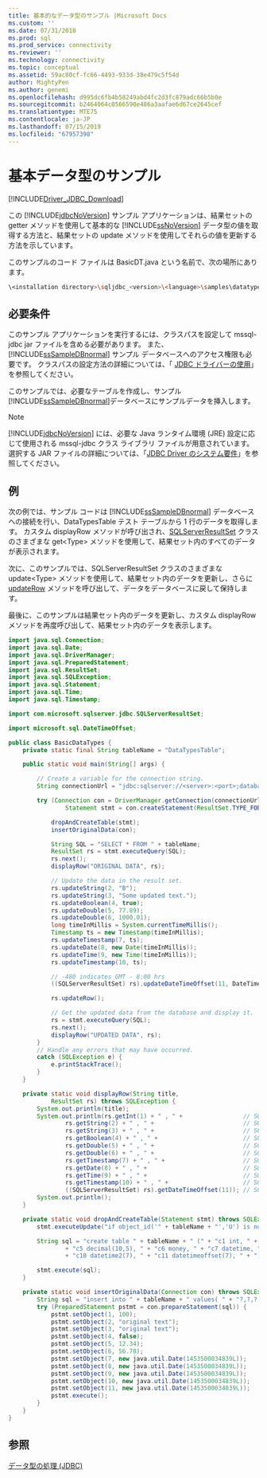 ```yaml
---
title: 基本的なデータ型のサンプル |Microsoft Docs
ms.custom: ''
ms.date: 07/31/2018
ms.prod: sql
ms.prod_service: connectivity
ms.reviewer: ''
ms.technology: connectivity
ms.topic: conceptual
ms.assetid: 59ac80cf-fc66-4493-933d-38e479c5f54d
author: MightyPen
ms.author: genemi
ms.openlocfilehash: d995dc6fb4b58249abd4fc2d3fc879adc66b5b0e
ms.sourcegitcommit: b2464064c0566590e486a3aafae6d67ce2645cef
ms.translationtype: MTE75
ms.contentlocale: ja-JP
ms.lasthandoff: 07/15/2019
ms.locfileid: "67957398"
---
```

# <a name="basic-data-types-sample"></a>基本データ型のサンプル

[!INCLUDE[Driver_JDBC_Download](../../includes/driver_jdbc_download.md)]

この [!INCLUDE[jdbcNoVersion](../../includes/jdbcnoversion_md.md)] サンプル アプリケーションは、結果セットの getter メソッドを使用して基本的な [!INCLUDE[ssNoVersion](../../includes/ssnoversion-md.md)] データ型の値を取得する方法と、結果セットの update メソッドを使用してそれらの値を更新する方法を示しています。

このサンプルのコード ファイルは BasicDT.java という名前で、次の場所にあります。

```bash
\<installation directory>\sqljdbc_<version>\<language>\samples\datatypes
```

## <a name="requirements"></a>必要条件

このサンプル アプリケーションを実行するには、クラスパスを設定して mssql-jdbc jar ファイルを含める必要があります。 また、[!INCLUDE[ssSampleDBnormal](../../includes/sssampledbnormal_md.md)] サンプル データベースへのアクセス権限も必要です。 クラスパスの設定方法の詳細については、「 [JDBC ドライバーの使用](../../connect/jdbc/using-the-jdbc-driver.md)」を参照してください。

このサンプルでは、必要なテーブルを作成し、サンプル[!INCLUDE[ssSampleDBnormal](../../includes/sssampledbnormal_md.md)]データベースにサンプルデータを挿入します。

> [!NOTE]  
> [!INCLUDE[jdbcNoVersion](../../includes/jdbcnoversion_md.md)] には、必要な Java ランタイム環境 (JRE) 設定に応じて使用される mssql-jdbc クラス ライブラリ ファイルが用意されています。 選択する JAR ファイルの詳細については、「[JDBC Driver のシステム要件](../../connect/jdbc/system-requirements-for-the-jdbc-driver.md)」を参照してください。

## <a name="example"></a>例

次の例では、サンプル コードは [!INCLUDE[ssSampleDBnormal](../../includes/sssampledbnormal_md.md)] データベースへの接続を行い、DataTypesTable テスト テーブルから 1 行のデータを取得します。 カスタム displayRow メソッドが呼び出され、[SQLServerResultSet](../../connect/jdbc/reference/sqlserverresultset-class.md) クラスのさまざまな get\<Type> メソッドを使用して、結果セット内のすべてのデータが表示されます。

次に、このサンプルでは、SQLServerResultSet クラスのさまざまな update\<Type> メソッドを使用して、結果セット内のデータを更新し、さらに [updateRow](../../connect/jdbc/reference/updaterow-method-sqlserverresultset.md) メソッドを呼び出して、データをデータベースに戻して保持します。

最後に、このサンプルは結果セット内のデータを更新し、カスタム displayRow メソッドを再度呼び出して、結果セット内のデータを表示します。

```java
import java.sql.Connection;
import java.sql.Date;
import java.sql.DriverManager;
import java.sql.PreparedStatement;
import java.sql.ResultSet;
import java.sql.SQLException;
import java.sql.Statement;
import java.sql.Time;
import java.sql.Timestamp;

import com.microsoft.sqlserver.jdbc.SQLServerResultSet;

import microsoft.sql.DateTimeOffset;

public class BasicDataTypes {
    private static final String tableName = "DataTypesTable";

    public static void main(String[] args) {

        // Create a variable for the connection string.
        String connectionUrl = "jdbc:sqlserver://<server>:<port>;databaseName=<database>;user=<user>;password=<password>";

        try (Connection con = DriverManager.getConnection(connectionUrl);
                Statement stmt = con.createStatement(ResultSet.TYPE_FORWARD_ONLY, ResultSet.CONCUR_UPDATABLE);) {

            dropAndCreateTable(stmt);
            insertOriginalData(con);

            String SQL = "SELECT * FROM " + tableName;
            ResultSet rs = stmt.executeQuery(SQL);
            rs.next();
            displayRow("ORIGINAL DATA", rs);

            // Update the data in the result set.
            rs.updateString(2, "B");
            rs.updateString(3, "Some updated text.");
            rs.updateBoolean(4, true);
            rs.updateDouble(5, 77.89);
            rs.updateDouble(6, 1000.01);
            long timeInMillis = System.currentTimeMillis();
            Timestamp ts = new Timestamp(timeInMillis);
            rs.updateTimestamp(7, ts);
            rs.updateDate(8, new Date(timeInMillis));
            rs.updateTime(9, new Time(timeInMillis));
            rs.updateTimestamp(10, ts);

            // -480 indicates GMT - 8:00 hrs
            ((SQLServerResultSet) rs).updateDateTimeOffset(11, DateTimeOffset.valueOf(ts, -480));

            rs.updateRow();

            // Get the updated data from the database and display it.
            rs = stmt.executeQuery(SQL);
            rs.next();
            displayRow("UPDATED DATA", rs);
        }
        // Handle any errors that may have occurred.
        catch (SQLException e) {
            e.printStackTrace();
        }
    }

    private static void displayRow(String title,
            ResultSet rs) throws SQLException {
        System.out.println(title);
        System.out.println(rs.getInt(1) + " , " +                 // SQL integer type.
                rs.getString(2) + " , " +                         // SQL char type.
                rs.getString(3) + " , " +                         // SQL varchar type.
                rs.getBoolean(4) + " , " +                        // SQL bit type.
                rs.getDouble(5) + " , " +                         // SQL decimal type.
                rs.getDouble(6) + " , " +                         // SQL money type.
                rs.getTimestamp(7) + " , " +                      // SQL datetime type.
                rs.getDate(8) + " , " +                           // SQL date type.
                rs.getTime(9) + " , " +                           // SQL time type.
                rs.getTimestamp(10) + " , " +                     // SQL datetime2 type.
                ((SQLServerResultSet) rs).getDateTimeOffset(11)); // SQL datetimeoffset type.
        System.out.println();
    }

    private static void dropAndCreateTable(Statement stmt) throws SQLException {
        stmt.executeUpdate("if object_id('" + tableName + "','U') is not null" + " drop table " + tableName);

        String sql = "create table " + tableName + " (" + "c1 int, " + "c2 char(20), " + "c3 varchar(20), " + "c4 bit, "
                + "c5 decimal(10,5), " + "c6 money, " + "c7 datetime, " + "c8 date, " + "c9 time(7), "
                + "c10 datetime2(7), " + "c11 datetimeoffset(7), " + ");";

        stmt.execute(sql);
    }

    private static void insertOriginalData(Connection con) throws SQLException {
        String sql = "insert into " + tableName + " values( " + "?,?,?,?,?,?,?,?,?,?,?" + ")";
        try (PreparedStatement pstmt = con.prepareStatement(sql)) {
            pstmt.setObject(1, 100);
            pstmt.setObject(2, "original text");
            pstmt.setObject(3, "original text");
            pstmt.setObject(4, false);
            pstmt.setObject(5, 12.34);
            pstmt.setObject(6, 56.78);
            pstmt.setObject(7, new java.util.Date(1453500034839L));
            pstmt.setObject(8, new java.util.Date(1453500034839L));
            pstmt.setObject(9, new java.util.Date(1453500034839L));
            pstmt.setObject(10, new java.util.Date(1453500034839L));
            pstmt.setObject(11, new java.util.Date(1453500034839L));
            pstmt.execute();
        }
    }
}

```

## <a name="see-also"></a>参照

[データ型の処理 &#40;JDBC&#41;](../../connect/jdbc/working-with-data-types-jdbc.md)
